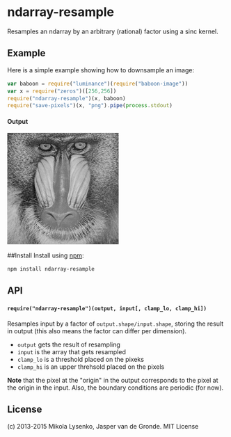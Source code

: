 ndarray-resample
================
Resamples an ndarray by an arbitrary (rational) factor using a sinc kernel.

## Example
Here is a simple example showing how to downsample an image:

```javascript
var baboon = require("luminance")(require("baboon-image"))
var x = require("zeros")([256,256])
require("ndarray-resample")(x, baboon)
require("save-pixels")(x, "png").pipe(process.stdout)
```

#### Output
![Output](example/baboon2.png)

##Install
Install using [npm](https://www.npmjs.com/):

    npm install ndarray-resample

## API
#### `require("ndarray-resample")(output, input[, clamp_lo, clamp_hi])`
Resamples input by a factor of `output.shape/input.shape`, storing the result in output (this also means the factor can differ per dimension).

* `output` gets the result of resampling
* `input` is the array that gets resampled
* `clamp_lo` is a threshold placed on the pixeks
* `clamp_hi` is an upper threhsold placed on the pixels

**Note** that the pixel at the "origin" in the output corresponds to the pixel at the origin in the input. Also, the boundary conditions are periodic (for now).

## License
(c) 2013-2015 Mikola Lysenko, Jasper van de Gronde. MIT License